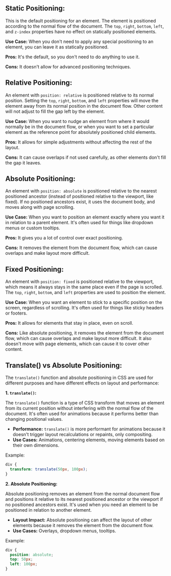## Static Positioning:

This is the default positioning for an element. The element is positioned according to the normal flow of the document. The `top`, `right`, `bottom`, `left`, and `z-index` properties have no effect on statically positioned elements.

**Use Case:** When you don't need to apply any special positioning to an element, you can leave it as statically positioned.

**Pros:** It's the default, so you don't need to do anything to use it.

**Cons:** It doesn't allow for advanced positioning techniques.

## Relative Positioning:

An element with `position: relative` is positioned relative to its normal position. Setting the `top`, `right`, `bottom`, and `left` properties will move the element away from its normal position in the document flow. Other content will not adjust to fill the gap left by the element.

**Use Case:** When you want to nudge an element from where it would normally be in the document flow, or when you want to set a particular element as the reference point for absolutely positioned child elements.

**Pros:** It allows for simple adjustments without affecting the rest of the layout.

**Cons:** It can cause overlaps if not used carefully, as other elements don't fill the gap it leaves.

## Absolute Positioning:

An element with `position: absolute` is positioned relative to the nearest positioned ancestor (instead of positioned relative to the viewport, like fixed). If no positioned ancestors exist, it uses the document body, and moves along with page scrolling.

**Use Case:** When you want to position an element exactly where you want it in relation to a parent element. It's often used for things like dropdown menus or custom tooltips.

**Pros:** It gives you a lot of control over exact positioning.

**Cons:** It removes the element from the document flow, which can cause overlaps and make layout more difficult.

## Fixed Positioning:

An element with `position: fixed` is positioned relative to the viewport, which means it always stays in the same place even if the page is scrolled. The `top`, `right`, `bottom`, and `left` properties are used to position the element.

**Use Case:** When you want an element to stick to a specific position on the screen, regardless of scrolling. It's often used for things like sticky headers or footers.

**Pros:** It allows for elements that stay in place, even on scroll.

**Cons:** Like absolute positioning, it removes the element from the document flow, which can cause overlaps and make layout more difficult. It also doesn't move with page elements, which can cause it to cover other content.


## Translate() vs Absolute Positioning:

The `translate()` function and absolute positioning in CSS are used for different purposes and have different effects on layout and performance:

**1. `translate()`:**

The `translate()` function is a type of CSS transform that moves an element from its current position without interfering with the normal flow of the document. It's often used for animations because it performs better than changing positional values.

- **Performance:** `translate()` is more performant for animations because it doesn't trigger layout recalculations or repaints, only compositing.
- **Use Cases:** Animations, centering elements, moving elements based on their own dimensions.

Example:
```css
div {
  transform: translate(50px, 100px);
}
```

**2. Absolute Positioning:**

Absolute positioning removes an element from the normal document flow and positions it relative to its nearest positioned ancestor or the viewport if no positioned ancestors exist. It's used when you need an element to be positioned in relation to another element.

- **Layout Impact:** Absolute positioning can affect the layout of other elements because it removes the element from the document flow.
- **Use Cases:** Overlays, dropdown menus, tooltips.

Example:
```css
div {
  position: absolute;
  top: 50px;
  left: 100px;
}
```
